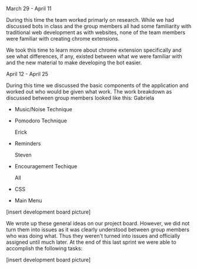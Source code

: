 March 29 - April 11

During this time the team worked primarly on research. While we had discussed bots in class and the group members all had some familiarity with traditional web development as with websites, none of the team members were familiar with creating chrome extensions. 

We took this time to learn more about chrome extension specifically and see what differences, if any, existed between what we were familiar with and the new material to make developing the bot easier.

April 12 - April 25

During this time we discussed the basic components of the application and worked out who would be given what work. The work breakdown as discussed between group members looked like this:
  Gabriela
- Music/Noise Technique
- Pomodoro Technique

  Erick
- Reminders

  Steven
- Encouragement Techique

  All
- CSS
- Main Menu

[insert development board picture]

We wrote up these general ideas on our project board. However, we did not turn them into issues as it was clearly understood between group members who was doing what. Thus they weren't turned into issues and officially assigned until much later.
At the end of this last sprint we were able to accomplish the following tasks:

[insert development board picture]
